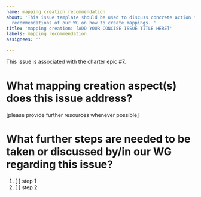 ```yaml
---
name: mapping creation recommendation
about: 'This issue template should be used to discuss concrete action items regarding
  recommendations of our WG on how to create mappings. '
title: 'mapping creation: [ADD YOUR CONCISE ISSUE TITLE HERE]'
labels: mapping recommendation
assignees: ''

---
```


This issue is associated with the charter epic #7.

# What mapping creation aspect(s) does this issue address?
[please provide further resources whenever possible]

# What further steps are needed to be taken or discussed by/in our WG regarding this issue?

1. [ ] step 1
2. [ ] step 2
